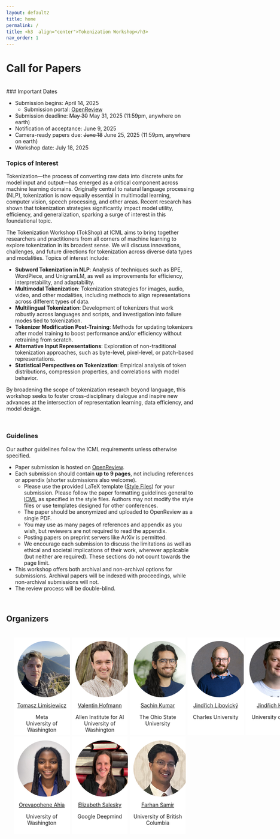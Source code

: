 ```yaml
---
layout: default2
title: home
permalink: /
title: <h3  align="center">Tokenization Workshop</h3>
nav_order: 1
---
```



# Call for Papers
<br>
### Important Dates

* Submission begins: April 14, 2025
  * Submission portal: [OpenReview](https://openreview.net/group?id=ICML.cc/2025/Workshop/TokShop#tab-recent-activity)
* Submission deadline: ~~May 30~~ May 31, 2025 (11:59pm, anywhere on earth)
* Notification of acceptance: June 9, 2025
* Camera-ready papers due: ~~June 18~~ June 25, 2025 (11:59pm, anywhere on earth)
* Workshop date: July 18, 2025


### Topics of Interest

Tokenization—the process of converting raw data into discrete units for model input and output—has emerged as a critical component across machine learning domains. Originally central to natural language processing (NLP), tokenization is now equally essential in multimodal learning, computer vision, speech processing, and other areas. Recent research has shown that tokenization strategies significantly impact model utility, efficiency, and generalization, sparking a surge of interest in this foundational topic.

The Tokenization Workshop (TokShop) at ICML aims to bring together researchers and practitioners from all corners of machine learning to explore tokenization in its broadest sense. We will discuss innovations, challenges, and future directions for tokenization across diverse data types and modalities. Topics of interest include:

* **Subword Tokenization in NLP**: Analysis of techniques such as BPE, WordPiece, and UnigramLM, as well as improvements for efficiency, interpretability, and adaptability.
* **Multimodal Tokenization**: Tokenization strategies for images, audio, video, and other modalities, including methods to align representations across different types of data.
* **Multilingual Tokenization**: Development of tokenizers that work robustly across languages and scripts, and investigation into failure modes tied to tokenization.
* **Tokenizer Modification Post-Training**: Methods for updating tokenizers after model training to boost performance and/or efficiency without retraining from scratch.
* **Alternative Input Representations**: Exploration of non-traditional tokenization approaches, such as byte-level, pixel-level, or patch-based representations.
* **Statistical Perspectives on Tokenization**: Empirical analysis of token distributions, compression properties, and correlations with model behavior.

By broadening the scope of tokenization research beyond language, this workshop seeks to foster cross-disciplinary dialogue and inspire new advances at the intersection of representation learning, data efficiency, and model design.

<br>

### Guidelines

Our author guidelines follow the ICML requirements unless otherwise specified. 
* Paper submission is hosted on [OpenReview](https://openreview.net/group?id=ICML.cc/2025/Workshop/TokShop#tab-recent-activity).
* Each submission should contain __up to 9 pages__, not including references or appendix (shorter submissions also welcome). 
  * Please use the provided LaTeX template ([Style Files](https://media.icml.cc/Conferences/ICML2025/Styles/icml2025.zip)) for your submission. Please follow the paper formatting guidelines general to [ICML](https://icml.cc/Conferences/2025/AuthorInstructions) as specified in the style files. Authors may not modify the style files or use templates designed for other conferences.
  * The paper should be anonymized and uploaded to OpenReview as a single PDF. 
  * You may use as many pages of references and appendix as you wish, but reviewers are not required to read the appendix.
  * Posting papers on preprint servers like ArXiv is permitted.
  * We encourage each submission to discuss the limitations as well as ethical and societal implications of their work, wherever applicable (but neither are required). These sections do not count towards the page limit.
* This workshop offers both archival and non-archival options for submissions. Archival papers will be indexed with proceedings, while non-archival submissions will not.
* The review process will be double-blind.
<br>


## Organizers
<html>
    <div class="team-container">
        <div class="team-member">
            <img src="/assets/img/organizers/tomasz.jpeg" alt="Name 1">
            <a href="https://tomlimi.github.io/">Tomasz Limisiewicz</a>
            <p>Meta<br>University of Washington</p>
        </div>
        <div class="team-member">
            <img src="/assets/img/organizers/valentin.jpeg" alt="Name 4">
            <a href="https://valentinhofmann.github.io/">Valentin Hofmann</a>
            <p>Allen Institute for AI<br>University of Washington</p>
        </div>
        <div class="team-member">
            <img src="/assets/img/organizers/sachin.png" alt="Name 5">
            <a href="https://sites.google.com/view/sachinkumar">Sachin Kumar</a>
            <p>The Ohio State University</p>
        </div>
        <div class="team-member">
            <img src="/assets/img/organizers/libovicky.jpg" alt="Name 3">
            <a href="https://ufal.mff.cuni.cz/jindrich-libovicky">Jindřich Libovický</a>
            <p>Charles University</p>
        </div>
        <div class="team-member">
            <img src="/assets/img/organizers/jindra.jpg" alt="Name 2">
            <a href="https://ufal.mff.cuni.cz/jindrich-helcl">Jindřich Helcl</a>
            <p>University of Oslo</p>
        </div>
        <div class="team-member">
            <img src="/assets/img/organizers/oreva.jpeg" alt="Name 6">
            <a href="https://orevaahia.github.io/">Orevaoghene Ahia</a>
            <p>University of Washington</p>
        </div>
        <div class="team-member">
            <img src="/assets/img/organizers/liz.jpg" alt="Name 7">
            <a href="https://esalesky.github.io/">Elizabeth Salesky</a>
            <p>Google Deepmind</p>
        </div>
        <div class="team-member">
            <img src="/assets/img/organizers/samir.png" alt="Name 8">
            <a href="https://farhansamir.notion.site/samir">Farhan Samir</a>
            <p>University of British Columbia</p>
        </div>
    </div>
</html>
<br>

<!-- <div class="team-member">
            <img src="/assets/img/organizers/jindra.jpg" alt="Name 2">
            <a href="https://ufal.mff.cuni.cz/jindrich-helcl">Jindřich Helcl</a>
            <p>Charles University</p>
        </div> -->

<style>
    /* Style for the team container */
.team-container {
    display: grid;
    grid-template-columns: repeat(5, 1fr); /* Display 3 members per row */
    gap: 5px;
    max-width: 1000px;
    padding: 20px;
}

@media (max-width: 768px) {
    .team-container {
        grid-template-columns: repeat(2, 1fr); /* Display 2 members per row on smaller screens */
    }
}

/* Style for each team member */
.team-member {
    text-align: center;
    background-color: #fff;
    padding: 0px;
    width: 150px; /* Set a fixed width for consistent circle appearance */
    height: 260px; /* Set a fixed height for consistent circle appearance */
    /* box-shadow: 0px 3px 6px rgba(0, 0, 0, 0.1); */
    overflow: hidden; /* Hide any image overflow */
}


.team-member h3 {
    font-size: 16px;
    color: #333;
}

.team-member img {
  object-fit: cover;
  border-radius:50%;
  width: 150px;
  height: 150px;
  padding: 10px;
}

.sponsor-container {
    display: flex;
    gap: 5px;
}

.sponsor {
    flex: 1;
    margin: 10px;
    text-align: center;
    box-sizing: border-box;
    height: 50px;
    width: 50px;
}

.sponsor img {  
    width: 100%; /* Make the image take up 100% of the figure's width */
    height: 100%;
    object-fit: contain; 
}

.caption {
    margin-top: 12px; /* Adjust the margin to control the gap between the figure and the caption */
}

.right-half {
    flex: 1; /* Each figure takes up 50% of the available width */
    height: 500px; /* Set a fixed height for all figures (adjust the value as needed) */
}

.news-box {
    border: 1px solid #ccc;
    padding: 10px;
    width: 600px;
    margin: 0 auto;
    background-color: #f9f9f9;
}

@media (max-width: 600px) {
    .news-box {
        width: 100%; /* Adjust width to fit the screen */
    }
}
</style>

<br><br> 
